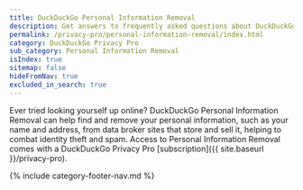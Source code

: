 ```yaml
---
title: DuckDuckGo Personal Information Removal
description: Get answers to frequently asked questions about DuckDuckGo Personal Information Removal, which removes your personal information from sites that store and sell it.
permalink: /privacy-pro/personal-information-removal/index.html
category: DuckDuckGo Privacy Pro
sub_category: Personal Information Removal
isIndex: true
sitemap: false
hideFromNav: true
excluded_in_search: true
---
```


Ever tried looking yourself up online? DuckDuckGo Personal Information Removal can help find and remove your personal information, such as your name and address, from data broker sites that store and sell it, helping to combat identity theft and spam. Access to Personal Information Removal comes with a DuckDuckGo Privacy Pro [subscription]({{ site.baseurl }}/privacy-pro).

{% include category-footer-nav.md %}
